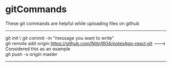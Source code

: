 # gitCommands                                                                                         
These git commands are helpful while uploading files on github 
___________________________________________________________________________________________________________ 
git init \ 
git commit -m "message you want to write" \
git remote add origin https://github.com/Nitin1604/notesApp-react.git ---> Considered this as an example \
git push -u origin master 
____________________________________________________________________________________________________________
